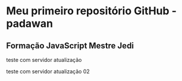 # Meu primeiro repositório GitHub - padawan
## Formação JavaScript Mestre Jedi

teste com servidor atualização

teste com servidor atualização 02
